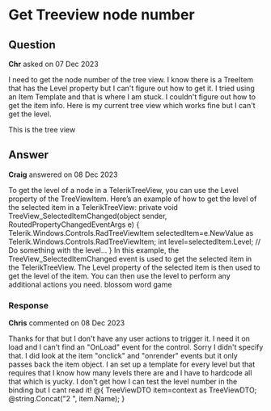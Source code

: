 # Get Treeview node number

## Question

**Chr** asked on 07 Dec 2023

I need to get the node number of the tree view. I know there is a TreeItem that has the Level property but I can't figure out how to get it. I tried using an Item Template and that is where I am stuck. I couldn't figure out how to get the item info. Here is my current tree view which works fine but I can't get the level. <div> This is the tree view <br /> <TelerikTreeView Data="TreeViewList"> <TreeViewBindings> <TreeViewBinding ParentIdField="ParentId" IdField="Id" HasChildrenField="HasChildren" TextField="Name"> </TreeViewBinding> </TreeViewBindings> </TelerikTreeView> </div>

## Answer

**Craig** answered on 08 Dec 2023

To get the level of a node in a TelerikTreeView, you can use the Level property of the TreeViewItem. Here’s an example of how to get the level of the selected item in a TelerikTreeView: private void TreeView_SelectedItemChanged(object sender, RoutedPropertyChangedEventArgs<object> e) { Telerik.Windows.Controls.RadTreeViewItem selectedItem=e.NewValue as Telerik.Windows.Controls.RadTreeViewItem; int level=selectedItem.Level; // Do something with the level... } In this example, the TreeView_SelectedItemChanged event is used to get the selected item in the TelerikTreeView. The Level property of the selected item is then used to get the level of the item. You can then use the level to perform any additional actions you need. blossom word game

### Response

**Chris** commented on 08 Dec 2023

Thanks for that but I don't have any user actions to trigger it. I need it on load and I can't find an "OnLoad" event for the control. Sorry I didn't specify that. I did look at the item "onclick" and "onrender" events but it only passes back the item object. I an set up a template for every level but that requires that I know how many levels there are and I have to hardcode all that which is yucky. I don't get how I can test the level number in the binding but I cant read it! <TreeViewBinding Level="2" TextField="ProductName"> <ItemTemplate> @{
TreeViewDTO item=context as TreeViewDTO;
@string.Concat("2 ", item.Name);
} </ItemTemplate> </TreeViewBinding>

